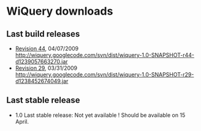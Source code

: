 # WiQuery downloads #

## Last build releases ##

  * [Revision 44](https://code.google.com/p/wiquery/source/detail?r=44), 04/07/2009 http://wiquery.googlecode.com/svn/dist/wiquery-1.0-SNAPSHOT-r44-d1239057663270.jar
  * [Revision 29](https://code.google.com/p/wiquery/source/detail?r=29), 03/31/2009 http://wiquery.googlecode.com/svn/dist/wiquery-1.0-SNAPSHOT-r29-d1238452674049.jar

## Last stable release ##

  * 1.0 Last stable release: Not yet available ! Should be available on 15 April.